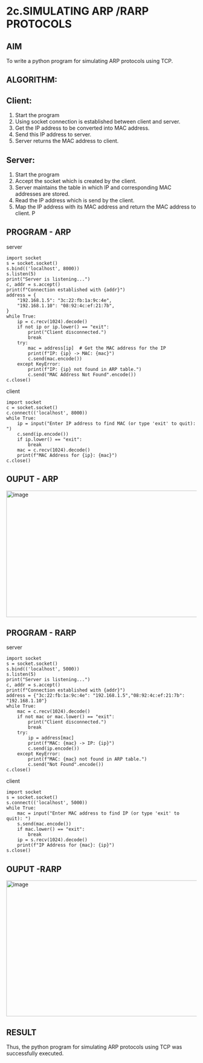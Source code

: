 # 2c.SIMULATING ARP /RARP PROTOCOLS
## AIM
To write a python program for simulating ARP protocols using TCP.
## ALGORITHM:
## Client:
1. Start the program
2. Using socket connection is established between client and server.
3. Get the IP address to be converted into MAC address.
4. Send this IP address to server.
5. Server returns the MAC address to client.
## Server:
1. Start the program
2. Accept the socket which is created by the client.
3. Server maintains the table in which IP and corresponding MAC addresses are
stored.
4. Read the IP address which is send by the client.
5. Map the IP address with its MAC address and return the MAC address to client.
P
## PROGRAM - ARP

server
```
import socket
s = socket.socket()
s.bind(('localhost', 8000))
s.listen(5)
print("Server is listening...")
c, addr = s.accept()
print(f"Connection established with {addr}")
address = {
    "192.168.1.5": "3c:22:fb:1a:9c:4e",
    "192.168.1.10": "08:92:4c:ef:21:7b",
}
while True:
    ip = c.recv(1024).decode()
    if not ip or ip.lower() == "exit":
        print("Client disconnected.")
        break
    try:
        mac = address[ip]  # Get the MAC address for the IP
        print(f"IP: {ip} -> MAC: {mac}")
        c.send(mac.encode())
    except KeyError:
        print(f"IP: {ip} not found in ARP table.")
        c.send("MAC Address Not Found".encode())
c.close()
```
client
```
import socket
c = socket.socket()
c.connect(('localhost', 8000))
while True:
    ip = input("Enter IP address to find MAC (or type 'exit' to quit): ")
    c.send(ip.encode())
    if ip.lower() == "exit":
        break
    mac = c.recv(1024).decode()
    print(f"MAC Address for {ip}: {mac}")
c.close()
```

## OUPUT - ARP
<img width="1917" height="334" alt="image" src="https://github.com/user-attachments/assets/a37f682d-cce0-4f40-9d5c-4775df05abb7" />

## PROGRAM - RARP

server
```
import socket
s = socket.socket()
s.bind(('localhost', 5000))
s.listen(5)
print("Server is listening...")
c, addr = s.accept()
print(f"Connection established with {addr}")
address = {"3c:22:fb:1a:9c:4e": "192.168.1.5","08:92:4c:ef:21:7b": "192.168.1.10"}
while True:
    mac = c.recv(1024).decode()
    if not mac or mac.lower() == "exit":
        print("Client disconnected.")
        break
    try:
        ip = address[mac]
        print(f"MAC: {mac} -> IP: {ip}")
        c.send(ip.encode())
    except KeyError:
        print(f"MAC: {mac} not found in ARP table.")
        c.send("Not Found".encode())
c.close()
```

client
```
import socket
s = socket.socket()
s.connect(('localhost', 5000))
while True:
    mac = input("Enter MAC address to find IP (or type 'exit' to quit): ")
    s.send(mac.encode())
    if mac.lower() == "exit":
        break
    ip = s.recv(1024).decode()
    print(f"IP Address for {mac}: {ip}")
s.close()
```
## OUPUT -RARP
<img width="1919" height="359" alt="image" src="https://github.com/user-attachments/assets/63bf731a-901c-4624-adb5-8fb792cda7d8" />

## RESULT
Thus, the python program for simulating ARP protocols using TCP was successfully 
executed.
